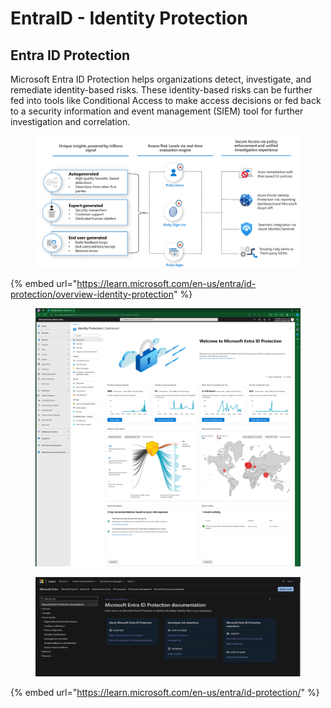 # EntraID - Identity Protection

## Entra ID Protection <a href="#what-is-microsoft-entra-id-protection" id="what-is-microsoft-entra-id-protection"></a>

Microsoft Entra ID Protection helps organizations detect, investigate, and remediate identity-based risks. These identity-based risks can be further fed into tools like Conditional Access to make access decisions or fed back to a security information and event management (SIEM) tool for further investigation and correlation.

<figure><img src="../../.gitbook/assets/image.png" alt=""><figcaption></figcaption></figure>

{% embed url="https://learn.microsoft.com/en-us/entra/id-protection/overview-identity-protection" %}

<figure><img src="../../.gitbook/assets/image (1).png" alt=""><figcaption></figcaption></figure>



<figure><img src="../../.gitbook/assets/image (2).png" alt=""><figcaption></figcaption></figure>

{% embed url="https://learn.microsoft.com/en-us/entra/id-protection/" %}



